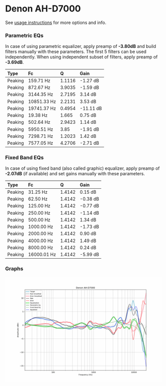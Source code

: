 # Denon AH-D7000
See [usage instructions](https://github.com/jaakkopasanen/AutoEq#usage) for more options and info.

### Parametric EQs
In case of using parametric equalizer, apply preamp of **-3.80dB** and build filters manually
with these parameters. The first 5 filters can be used independently.
When using independent subset of filters, apply preamp of **-3.69dB**.

| Type    | Fc          |      Q | Gain      |
|:--------|:------------|:-------|:----------|
| Peaking | 159.71 Hz   | 1.1116 | -1.27 dB  |
| Peaking | 872.67 Hz   | 3.9035 | -1.59 dB  |
| Peaking | 3144.35 Hz  | 2.7195 | 3.14 dB   |
| Peaking | 10851.33 Hz | 2.2131 | 3.53 dB   |
| Peaking | 19741.37 Hz | 0.4954 | -11.11 dB |
| Peaking | 19.38 Hz    | 1.665  | 0.75 dB   |
| Peaking | 502.64 Hz   | 2.9423 | 1.14 dB   |
| Peaking | 5950.51 Hz  | 3.85   | -1.91 dB  |
| Peaking | 7298.71 Hz  | 1.2023 | 1.42 dB   |
| Peaking | 7577.05 Hz  | 4.2706 | -2.71 dB  |

### Fixed Band EQs
In case of using fixed band (also called graphic) equalizer, apply preamp of **-2.07dB**
(if available) and set gains manually with these parameters.

| Type    | Fc          |      Q | Gain     |
|:--------|:------------|:-------|:---------|
| Peaking | 31.25 Hz    | 1.4142 | 0.15 dB  |
| Peaking | 62.50 Hz    | 1.4142 | -0.38 dB |
| Peaking | 125.00 Hz   | 1.4142 | -0.77 dB |
| Peaking | 250.00 Hz   | 1.4142 | -1.14 dB |
| Peaking | 500.00 Hz   | 1.4142 | 1.34 dB  |
| Peaking | 1000.00 Hz  | 1.4142 | -1.73 dB |
| Peaking | 2000.00 Hz  | 1.4142 | 0.90 dB  |
| Peaking | 4000.00 Hz  | 1.4142 | 1.49 dB  |
| Peaking | 8000.00 Hz  | 1.4142 | 0.24 dB  |
| Peaking | 16000.01 Hz | 1.4142 | -5.99 dB |

### Graphs
![](./Denon%20AH-D7000.png)